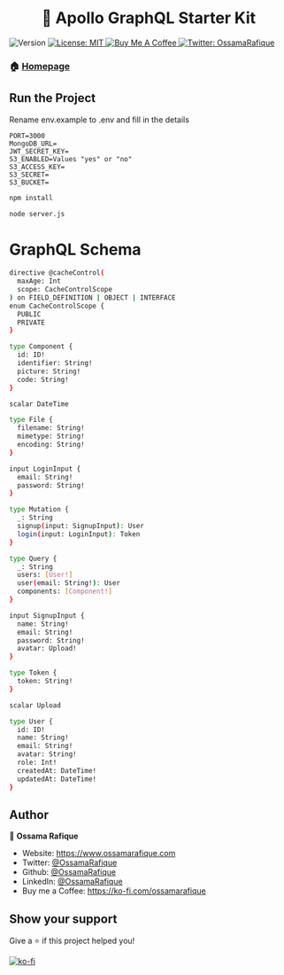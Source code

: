 <h1 align="center"> 🚀 Apollo GraphQL Starter Kit</h1>
<p>
  <img alt="Version" src="https://img.shields.io/badge/version-1.0.0-blue.svg?cacheSeconds=2592000" />
<!--     <img alt="Version" src="https://img.shields.io/badge/build-passing-brightgreen" /> -->
  <a href="#" target="_blank">
    <img alt="License: MIT" src="https://img.shields.io/badge/License-MIT-yellow.svg" />
  </a>
  <a href="https://ko-fi.com/ossamarafique" target="_blank">
    <img alt="Buy Me A Coffee" src="https://www.ko-fi.com/img/githubbutton_sm.svg" />
  </a>
  <a href="https://twitter.com/OssamaRafique" target="_blank">
    <img alt="Twitter: OssamaRafique" src="https://img.shields.io/twitter/follow/OssamaRafique.svg?style=social" />
  </a>
</p>

### 🏠 [Homepage](https://github.com/OssamaRafique/Apollo-GraphQL-Starter-Kit-User-Login-File-Uploader)

## Run the Project

Rename env.example to .env and fill in the details

```
PORT=3000
MongoDB_URL=
JWT_SECRET_KEY=
S3_ENABLED=Values "yes" or "no"
S3_ACCESS_KEY=
S3_SECRET=
S3_BUCKET=
```

```sh
npm install
```

```sh
node server.js
```

# GraphQL Schema

```sh
directive @cacheControl(
  maxAge: Int
  scope: CacheControlScope
) on FIELD_DEFINITION | OBJECT | INTERFACE
enum CacheControlScope {
  PUBLIC
  PRIVATE
}

type Component {
  id: ID!
  identifier: String!
  picture: String!
  code: String!
}

scalar DateTime

type File {
  filename: String!
  mimetype: String!
  encoding: String!
}

input LoginInput {
  email: String!
  password: String!
}

type Mutation {
  _: String
  signup(input: SignupInput): User
  login(input: LoginInput): Token
}

type Query {
  _: String
  users: [User!]
  user(email: String!): User
  components: [Component!]
}

input SignupInput {
  name: String!
  email: String!
  password: String!
  avatar: Upload!
}

type Token {
  token: String!
}

scalar Upload

type User {
  id: ID!
  name: String!
  email: String!
  avatar: String!
  role: Int!
  createdAt: DateTime!
  updatedAt: DateTime!
}

```

## Author

👤 **Ossama Rafique**

* Website: https://www.ossamarafique.com
* Twitter: [@OssamaRafique](https://twitter.com/OssamaRafique)
* Github: [@OssamaRafique](https://github.com/OssamaRafique)
* LinkedIn: [@OssamaRafique](https://linkedin.com/in/OssamaRafique)
* Buy me a Coffee: https://ko-fi.com/ossamarafique

## Show your support

Give a ⭐️ if this project helped you!

[![ko-fi](https://www.ko-fi.com/img/githubbutton_sm.svg)](https://ko-fi.com/C0C71IRSG)
